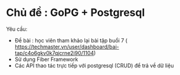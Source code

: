 # Chủ đề : GoPG + Postgresql  
Yêu cầu:

- Đề bài : học viên tham khảo lại bài tập buổi 7 ( https://techmaster.vn/user/dashboard/bai-tap/c4o6gkv0k7qjcrne2i90/1104)
- Sử dụng Fiber Framework
- Các API thao tác trực tiếp với postgresql (CRUD) để trả về dữ liệu